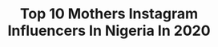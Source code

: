 ---
title: Top 10 Mothers Instagram Influencers In Nigeria In 2020
description: >-
  Find top mothers Instagram influencers in Nigeria in 2020. Most popular hashtags: #mothersday #love #naturalhair #family.
platform: Instagram
profiles:
  - username: "hafizayahayabello"
    fullname: >-
      HAFIZA YAHAYA BELLO
    location: "Nigeria"
    followers: 21603
    engagement: 358
    commentsToLikes: 0.060026
    id: ck5hrdf2auon80i11ph027lbx
    verified: false
    hashtags: "#ramadankareem, #stayhome, #staysafe, #happymothersday"
  - username: "ifyokoye1"
    fullname: >-
      Ify Okoye
    location: "Nigeria"
    followers: 106942
    engagement: 225
    commentsToLikes: 0.043021
    id: ck5q75n0o03d90i11oknei0qe
    verified: true
    hashtags: "#mani, #manimonday, #mumpreneur, #may2020"
  - username: "officialtboss_"
    fullname: >-
      TBoss Idowu📺
    location: "Nigeria"
    followers: 853957
    engagement: 355
    commentsToLikes: 0.024223
    id: ck6tx4rt1vtg30j716avsz78a
    verified: true
    hashtags: "#pregnancydiary, #twins, #36, #happymommie"
  - username: "tukemorgan"
    fullname: >-
      Mrs Oso Saxophonist Influencer
    location: "Nigeria"
    followers: 19317
    engagement: 279
    commentsToLikes: 0.117324
    id: ck8ta7euzqqf80j78fyfk5go0
    verified: false
    hashtags: "#naturalhairrockss, #fireboydml, #theblacklist, #molfixnigeria"
  - username: "benitaonyiuke"
    fullname: >-
      Benita Onyiuke (Mrs U)
    location: "Nigeria"
    followers: 65694
    engagement: 171
    commentsToLikes: 0.041382
    id: ck5c57mia2wka0i11zfymf4p8
    verified: false
    hashtags: "#amstelmaltarattlesnakechallenge, #monologuechallenge, #knowyou, #nostalgia"
  - username: "therealbolajiayinde"
    fullname: >-
      BOLAJI•CHIZOBA•AYINDE🇳🇬
    location: "Nigeria"
    followers: 26423
    engagement: 142
    commentsToLikes: 0.067232
    id: ck601qs27fzx00i14n0jjx64t
    verified: false
    hashtags: "#hairgrowth, #africandesigner, #africanheritage, #quarantinelife"
  - username: "brittanysymone"
    fullname: >-
      BrittanySymone |📍Dallas,Tx
    location: "Nigeria"
    followers: 5860
    engagement: 172
    commentsToLikes: 0.062320
    id: ck8sx5utkg9gv0j78a7juirfg
    verified: false
    hashtags: "#twa, #iasotea, #cbdtea, #1000families"
  - username: "recycool.ng"
    fullname: >-
      Recycool nigeria
    location: "Nigeria"
    followers: 8151
    engagement: 1240
    commentsToLikes: 0.018327
    id: ck5hkaf6ki2l90i11vv9wdho1
    verified: false
    hashtags: "#portharcourtclmodels, #guccisneakers, #fatherofasahd, #menstreetwear"
  - username: "joshuabrown101"
    fullname: >-
      Joshua Brown
    location: "Nigeria"
    followers: 15756
    engagement: 492
    commentsToLikes: 0.090930
    id: ck134vc0ayd680i19yx20ik6i
    verified: false
    hashtags: "#love, #fernanda, #happynewdecade, #prayformanila"
  - username: "the_florentyna"
    fullname: >-
      Love
    location: "Nigeria"
    followers: 10376
    engagement: 1033
    commentsToLikes: 0.066204
    id: ck5hosbiqq54c0i11jfitgfmo
    verified: false
    hashtags: "#boxbraids, #ankara, #beyonc, #weddingguest"
---